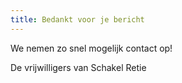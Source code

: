 ```yaml
---
title: Bedankt voor je bericht
---
```

We nemen zo snel mogelijk contact op!

De vrijwilligers van Schakel Retie
